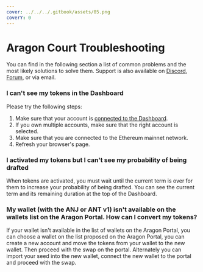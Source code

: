 ```yaml
---
cover: ../../../.gitbook/assets/05.png
coverY: 0
---
```


# Aragon Court Troubleshooting

You can find in the following section a list of common problems and the most likely solutions to solve them. Support is also available on [Discord](https://discord.com/invite/aragon), [Forum](https://forum.aragon.org/c/support/15), or via email.&#x20;

### **I can't see my tokens in the Dashboard**

Please try the following steps:

1. Make sure that your account is [connected to the Dashboard](https://help.aragon.org/article/42-aragon-court-dashboard#connecting-to-dashboard).
2. If you own multiple accounts, make sure that the right account is selected.
3. Make sure that you are connected to the Ethereum mainnet network.
4. Refresh your browser's page.

### **I activated my tokens but I can't see my probability of being drafted**

When tokens are activated, you must wait until the current term is over for them to increase your probability of being drafted. You can see the current term and its remaining duration at the top of the Dashboard.

### My wallet (with the ANJ or ANT v1) isn't available on the wallets list on the Aragon Portal. How can I convert my tokens?

If your wallet isn't available in the list of wallets on the Aragon Portal, you can choose a wallet on the list proposed on the Aragon Portal, you can create a new account and move the tokens from your wallet to the new wallet. Then proceed with the swap on the portal. Alternately you can import your seed into the new wallet, connect the new wallet to the portal and proceed with the swap.
